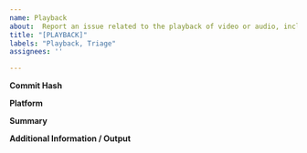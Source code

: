 ```yaml
---
name: Playback
about:  Report an issue related to the playback of video or audio, including laggy or inconsistent playback, failure to playback, etc.
title: "[PLAYBACK]"
labels: "Playback, Triage"
assignees: ''

---
```

**Commit Hash**

**Platform**

**Summary**

**Additional Information / Output**
